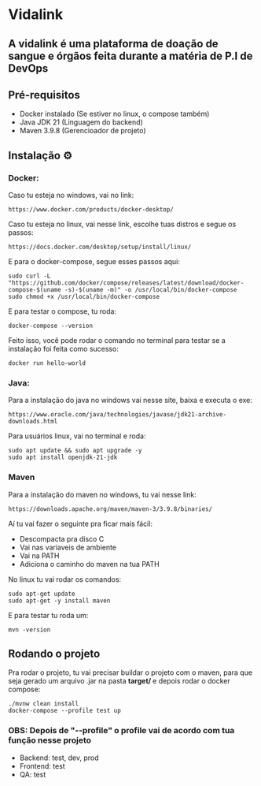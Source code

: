 # Vidalink

## A vidalink é uma plataforma de doação de sangue e órgãos feita durante a matéria de P.I de DevOps

## Pré-requisitos
* Docker instalado (Se estiver no linux, o compose também)
* Java JDK 21 (Linguagem do backend)
* Maven 3.9.8 (Gerencioador de projeto)

## Instalação ⚙️
### Docker:

Caso tu esteja no windows, vai no link:

    https://www.docker.com/products/docker-desktop/

Caso tu esteja no linux, vai nesse link, escolhe tuas distros e segue os passos:

    https://docs.docker.com/desktop/setup/install/linux/

E para o docker-compose, segue esses passos aqui:

    sudo curl -L "https://github.com/docker/compose/releases/latest/download/docker-compose-$(uname -s)-$(uname -m)" -o /usr/local/bin/docker-compose
    sudo chmod +x /usr/local/bin/docker-compose

E para testar o compose, tu roda:

    docker-compose --version


Feito isso, você pode rodar o comando no terminal para testar se a instalação foi feita como sucesso:

    docker run hello-world

### Java:

Para a instalação do java no windows vai nesse site, baixa e executa o exe:

    https://www.oracle.com/java/technologies/javase/jdk21-archive-downloads.html

Para usuários linux, vai no terminal e roda:

    sudo apt update && sudo apt upgrade -y
    sudo apt install openjdk-21-jdk

### Maven

Para a instalação do maven no windows, tu vai nesse link:

    https://downloads.apache.org/maven/maven-3/3.9.8/binaries/

Aí tu vai fazer o seguinte pra ficar mais fácil:

* Descompacta pra disco C
* Vai nas variaveis de ambiente
* Vai na PATH
* Adiciona o caminho do maven na tua PATH

No linux tu vai rodar os comandos:

    sudo apt-get update
    sudo apt-get -y install maven

E para testar tu roda um:

    mvn -version

## Rodando o projeto

Pra rodar o projeto, tu vai precisar buildar o projeto com o maven, para que seja gerado um arquivo .jar na pasta <b>target/ </b>e depois rodar o docker compose:

    ./mvnw clean install
    docker-compose --profile test up

### OBS: Depois de "--profile" o profile vai de acordo com tua função nesse projeto

* Backend: test, dev, prod
* Frontend: test
* QA: test